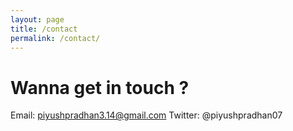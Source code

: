 ```yaml
---
layout: page
title: /contact
permalink: /contact/
---
```


# Wanna get in touch ?
Email: piyushpradhan3.14@gmail.com
Twitter: @piyushpradhan07
